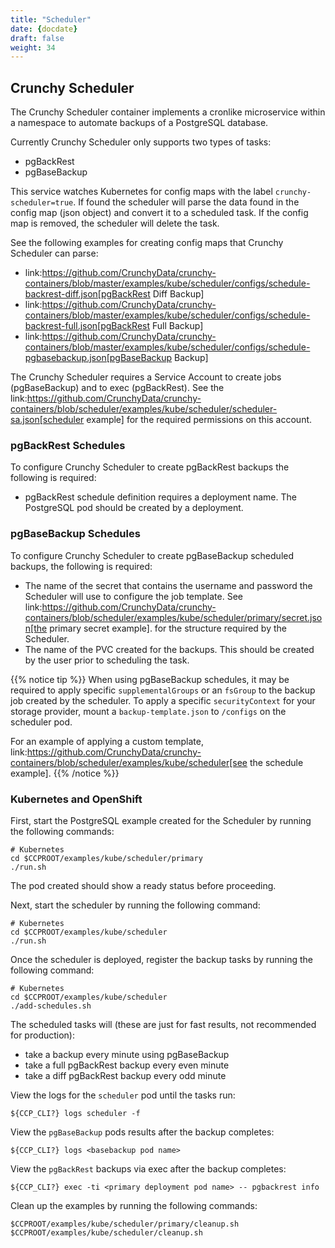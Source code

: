 ```yaml
---
title: "Scheduler"
date: {docdate}
draft: false
weight: 34
---
```


## Crunchy Scheduler

The Crunchy Scheduler container implements a cronlike microservice within a namespace
to automate backups of a PostgreSQL database.

Currently Crunchy Scheduler only supports two types of tasks:

* pgBackRest
* pgBaseBackup

This service watches Kubernetes for config maps with the label `crunchy-scheduler=true`.
If found the scheduler will parse the data found in the config map (json object) and
convert it to a scheduled task.  If the config map is removed, the scheduler will
delete the task.

See the following examples for creating config maps that Crunchy Scheduler can parse:

* link:https://github.com/CrunchyData/crunchy-containers/blob/master/examples/kube/scheduler/configs/schedule-backrest-diff.json[pgBackRest Diff Backup]
* link:https://github.com/CrunchyData/crunchy-containers/blob/master/examples/kube/scheduler/configs/schedule-backrest-full.json[pgBackRest Full Backup]
* link:https://github.com/CrunchyData/crunchy-containers/blob/master/examples/kube/scheduler/configs/schedule-pgbasebackup.json[pgBaseBackup Backup]

The Crunchy Scheduler requires a Service Account to create jobs (pgBaseBackup) and to
exec (pgBackRest).  See the link:https://github.com/CrunchyData/crunchy-containers/blob/scheduler/examples/kube/scheduler/scheduler-sa.json[scheduler example]
for the required permissions on this account.

### pgBackRest Schedules

To configure Crunchy Scheduler to create pgBackRest backups the following is required:

* pgBackRest schedule definition requires a deployment name.  The PostgreSQL pod should be created by a deployment.

### pgBaseBackup Schedules

To configure Crunchy Scheduler to create pgBaseBackup scheduled backups, the following is required:

* The name of the secret that contains the username and password the Scheduler will use to
  configure the job template.  See link:https://github.com/CrunchyData/crunchy-containers/blob/scheduler/examples/kube/scheduler/primary/secret.json[the primary secret example].
  for the structure required by the Scheduler.
* The name of the PVC created for the backups.  This should be created by the user prior to scheduling the task.

{{% notice tip %}}
When using pgBaseBackup schedules, it may be required to apply specific `supplementalGroups` or an `fsGroup` 
to the backup job created by the scheduler.  To apply a specific `securityContext` for your 
storage provider, mount a `backup-template.json` to `/configs` on the scheduler pod.

For an example of applying a custom template, link:https://github.com/CrunchyData/crunchy-containers/blob/scheduler/examples/kube/scheduler[see the schedule example].
{{% /notice %}}

### Kubernetes and OpenShift

First, start the PostgreSQL example created for the Scheduler by running the following commands:

```
# Kubernetes
cd $CCPROOT/examples/kube/scheduler/primary
./run.sh
```

The pod created should show a ready status before proceeding.

Next, start the scheduler by running the following command:

```
# Kubernetes
cd $CCPROOT/examples/kube/scheduler
./run.sh
```

Once the scheduler is deployed, register the backup tasks by running the following command:

```
# Kubernetes
cd $CCPROOT/examples/kube/scheduler
./add-schedules.sh
```

The scheduled tasks will (these are just for fast results, not recommended for production):

* take a backup every minute using pgBaseBackup
* take a full pgBackRest backup every even minute
* take a diff pgBackRest backup every odd minute

View the logs for the `scheduler` pod until the tasks run:

```
${CCP_CLI?} logs scheduler -f
```

View the `pgBaseBackup` pods results after the backup completes:

```
${CCP_CLI?} logs <basebackup pod name>
```

View the `pgBackRest` backups via exec after the backup completes:

```
${CCP_CLI?} exec -ti <primary deployment pod name> -- pgbackrest info
```

Clean up the examples by running the following commands:

```
$CCPROOT/examples/kube/scheduler/primary/cleanup.sh
$CCPROOT/examples/kube/scheduler/cleanup.sh
```

